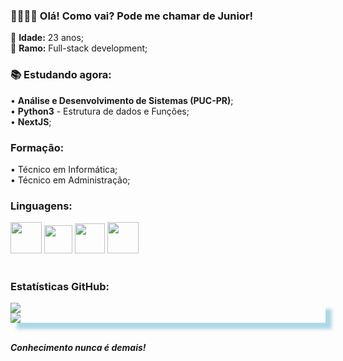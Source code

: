 <h3>
  🖐🏻👦🏻 Olá! Como vai? Pode me chamar de <strong>Junior!</strong>
</h3>

🎈 <strong>Idade:</strong> 23 anos;</br>👾 <strong>Ramo:</strong> Full-stack development;</br>

<h3>
  📚 <strong>Estudando agora:</strong>
</h3>
• <strong>Análise e Desenvolvimento de Sistemas (PUC-PR)</strong>;
</br>
• <strong>Python3</strong> - Estrutura de dados e Funções;
</br>
• <strong>NextJS</strong>;
</br>
<h3><strong>Formação:</strong></h3>• Técnico em Informática; </br>• Técnico em Administração;
<h3>
  <strong>Linguagens:</strong>
</h3>
<div id='linguagens'>
  <img src="https://user-images.githubusercontent.com/108851691/180667078-b242184a-297f-4d71-adef-f9d56d61c98f.png" width="50"> <img src="https://user-images.githubusercontent.com/108851691/180667284-3238e9c4-e0de-4fd1-b675-d5f363c812d0.png" width="45"> <img src="https://user-images.githubusercontent.com/108851691/180667054-e8dcc81d-b1cd-46e0-8d18-633f286a5073.png" width="48"> <img src="https://user-images.githubusercontent.com/108851691/180669838-d6f9d940-8f8f-4230-a6e3-9222dcd87dbd.png" width=50>
</div>
</br>
<h3>
  <strong>Estatísticas GitHub:</strong>
</h3>

<div style="box-shadow: 10px 10px 5px lightblue;">
  <img src="https://github-readme-stats.vercel.app/api?username=juniorferreira22&show_icons=true&theme=dracula">
  </br>
  <img src="https://github-readme-stats.vercel.app/api/top-langs/?username=juniorferreira22&layout=compact&theme=dracula">
</div>
</br>
<p>
  <i><strong>Conhecimento nunca é demais!</strong></i>
</p>
